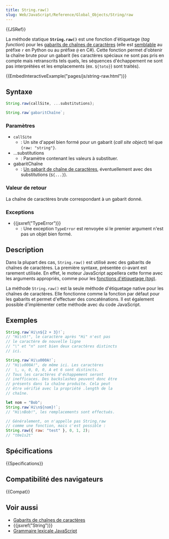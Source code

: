 ```yaml
---
title: String.raw()
slug: Web/JavaScript/Reference/Global_Objects/String/raw
---
```


{{JSRef}}

La méthode statique **`String.raw()`** est une fonction d'étiquetage (_tag function_) pour les [gabarits de chaînes de caractères](/fr/docs/Web/JavaScript/Reference/Littéraux_gabarits#Les_gabarits_étiquetés) (elle est [semblable](https://bugs.chromium.org/p/v8/issues/detail?id=5016) au préfixe `r` en Python ou au préfixe `@` en C#). Cette fonction permet d'obtenir la chaîne brute pour un gabarit (les caractères spéciaux ne sont pas pris en compte mais retranscrits tels quels, les séquences d'échappement ne sont pas interprétées et les emplacements (ex. `${toto}`) sont traités).

{{EmbedInteractiveExample("pages/js/string-raw.html")}}

## Syntaxe

```js
String.raw(callSite, ...substitutions);

String.raw`gabaritChaîne`;
```

### Paramètres

- `callSite`
  - : Un site d'appel bien formé pour un gabarit (_call site object_) tel que `{raw: "string"}`.
- ...substitutions
  - : Paramètre contenant les valeurs à substituer.
- gabaritChaîne
  - : [Un gabarit de chaîne de caractères](/fr/docs/Web/JavaScript/Reference/Gabarit_chaînes_caractères), éventuellement avec des substitutions (`${...}`).

### Valeur de retour

La chaîne de caractères brute correspondant à un gabarit donné.

### Exceptions

- {{jsxref("TypeError")}}
  - : Une exception `TypeError` est renvoyée si le premier argument n'est pas un objet bien formé.

## Description

Dans la plupart des cas, `String.raw()` est utilisé avec des gabarits de chaînes de caractères. La première syntaxe, présentée ci-avant est rarement utilisée. En effet, le moteur JavaScript appellera cette forme avec les arguments appropriés, comme pour les [fonctions d'étiquetage (_tag_)](/fr/docs/Web/JavaScript/Reference/Gabarit_chaînes_caractères#Les_gabarits_de_cha.C3.AEnes_.C3.A9tiquett.C3.A9s).

La méthode `String.raw()` est la seule méthode d'étiquetage native pour les chaînes de caractères. Elle fonctionne comme la fonction par défaut pour les gabarits et permet d'effectuer des concaténations. Il est également possible d'implémenter cette méthode avec du code JavaScript.

## Exemples

```js
String.raw`Hi\n${2 + 3}!`;
// "Hi\n5!", le caractère après "Hi" n'est pas
// le caractère de nouvelle ligne
// "\" et "n" sont bien deux caractères distincts
// ici.

String.raw`Hi\u000A!`;
// "Hi\u000A!", de même ici. Les caractères
//  \, u, 0, 0, 0, A et 6 sont distincts.
// Tous les caractères d'échappement seront
// inefficaces. Des backslashes peuvent donc être
// présents dans la chaîne produite. Cela peut
// être vérifié avec la propriété .length de la
// chaîne.

let nom = "Bob";
String.raw`Hi\n${nom}!`;
// "Hi\nBob!", les remplacements sont effectués.

// Généralement, on n'appelle pas String.raw
// comme une fonction, mais c'est possible :
String.raw({ raw: "test" }, 0, 1, 2);
// "t0e1s2t"
```

## Spécifications

{{Specifications}}

## Compatibilité des navigateurs

{{Compat}}

## Voir aussi

- [Gabarits de chaînes de caractères](/fr/docs/Web/JavaScript/Reference/Gabarit_chaînes_caractères)
- {{jsxref("String")}}
- [Grammaire lexicale JavaScript](/fr/docs/Web/JavaScript/Reference/Grammaire_lexicale)
